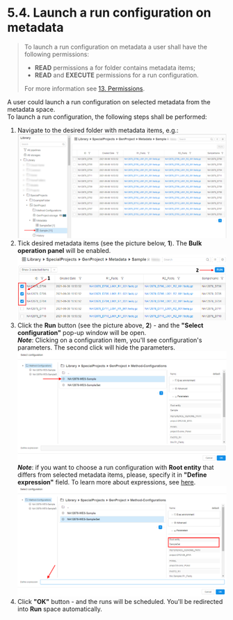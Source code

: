 # 5.4. Launch a run configuration on metadata

> To launch a run configuration on metadata a user shall have the following permissions:
>
> - **READ** permissions a for folder contains metadata items;
> - **READ** and **EXECUTE** permissions for a run configuration.
>
> For more information see [13. Permissions](../13_Permissions/13._Permissions.md).

A user could launch a run configuration on selected metadata from the metadata space.  
To launch a run configuration, the following steps shall be performed:

1. Navigate to the desired folder with metadata items, e.g.:  
    ![CP_LaunchRunConfigurationOnMetadata](attachments/LaunchRunConfigurationOnMetadata_1.png)
2. Tick desired metadata items (see the picture below, **1**). The **Bulk operation panel** will be enabled.  
    ![CP_LaunchRunConfigurationOnMetadata](attachments/LaunchRunConfigurationOnMetadata_2.png)
3. Click the **Run** button (see the picture above, **2**) - and the **"Select configuration"** pop-up window will be open.  
    **_Note_**: Clicking on a configuration item, you'll see configuration's parameters. The second click will hide the parameters.  
    ![CP_LaunchRunConfigurationOnMetadata](attachments/LaunchRunConfigurationOnMetadata_3.png)  
    **_Note_**: if you want to choose a run configuration with **Root entity** that differs from selected metadata items, please, specify it in **"Define expression"** field. To learn more about expressions, see [here](../07_Manage_Detached_configuration/7.3._Expansion_Expressions.md).  
    ![CP_LaunchRunConfigurationOnMetadata](attachments/LaunchRunConfigurationOnMetadata_4.png)
4. Click **"OK"** button - and the runs will be scheduled. You'll be redirected into **Run** space automatically.
